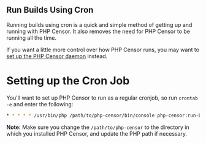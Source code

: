 Run Builds Using Cron
---------------------

Running builds using cron is a quick and simple method of getting up and running with PHP Censor. It also removes the need for PHP Censor to be running all the time.

If you want a little more control over how PHP Censor runs, you may want to [set up the PHP Censor daemon](workers/daemon.md) instead.

Setting up the Cron Job
=======================

You'll want to set up PHP Censor to run as a regular cronjob, so run `crontab -e` and enter the following:

```sh
* * * * * /usr/bin/php /path/to/php-censor/bin/console php-censor:run-builds
```

**Note:** Make sure you change the `/path/to/php-censor` to the directory in which you installed PHP Censor, and update the PHP path if necessary.
